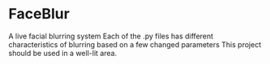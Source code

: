 # FaceBlur
A live facial blurring system
Each of the .py files has different characteristics of blurring based on a few changed parameters
This project should be used in a well-lit area.
